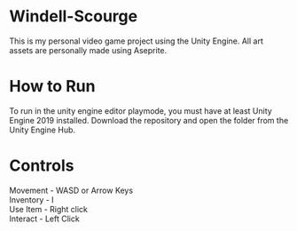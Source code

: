 # Windell-Scourge
 
This is my personal video game project using the Unity Engine. All art assets are personally made using Aseprite.

# How to Run

To run in the unity engine editor playmode, you must have at least Unity Engine 2019 installed. Download the repository and open the folder from the Unity Engine Hub.

# Controls

Movement  -  WASD or Arrow Keys  <br />
Inventory -  I<br />
Use Item  -  Right click<br />
Interact  -  Left Click<br />
